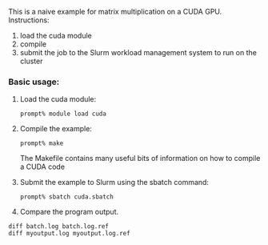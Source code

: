 This is a naive example for matrix multiplication on a CUDA GPU. Instructions:
1) load the cuda module
2) compile
3) submit the job to the Slurm workload management system to run on the cluster

### Basic usage:

1) Load the cuda module:

    ```
    prompt% module load cuda
    ```

2) Compile the example:

    ```
    prompt% make
    ```

    The Makefile contains many useful bits of information on how to compile a CUDA code

3) Submit the example to Slurm using the sbatch command:

    ```
    prompt% sbatch cuda.sbatch
    ```

4) Compare the program output. 

```
diff batch.log batch.log.ref
diff myoutput.log myoutput.log.ref
```
